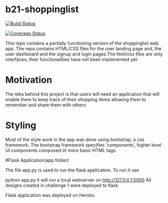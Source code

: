 # b21-shoppinglist   

[![Build Status](https://travis-ci.org/samwanjo41/b21-shoppinglist.svg?branch=master)](https://travis-ci.org/samwanjo41/b21-shoppinglist)

[![Coverage Status](https://coveralls.io/repos/github/samwanjo41/b21-shoppinglist/badge.svg?branch=master)](https://coveralls.io/github/samwanjo41/b21-shoppinglist?branch=master)

This repo contains a partially functioning version of the shoppinglist web app. The repo contains HTML/CSS files for the user landing page and, the user dashboard and the signup and login pages.The html/css files are only interfaces; their functionalities have not been implemented yet.

Motivation
=====================
The idea behind this project is that users will need an application that will enable them to keep track of their shopping items allowing them to remember and share them with others

Styling
=====================
Most of the style work in the app was done using bootstrap, a css framework. The bootstrap framework specifies 'components', higher level UI components composed of more basic HTML tags.

#Flask Application(app folder)

The file app.py is used to run the flask application. To run it use

python app.py  it will run a local webserver on http://127.0.0.1:5000
All designs created in challenge 1 were deployed to flask

Flask application was deployed on Heroku
